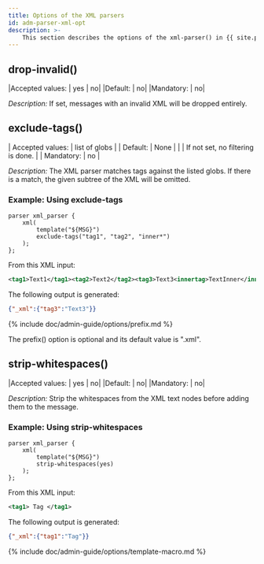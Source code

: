 ```yaml
---
title: Options of the XML parsers
id: adm-parser-xml-opt
description: >-
    This section describes the options of the xml-parser() in {{ site.product.short_name }}.
---
```


## drop-invalid()

|Accepted values:   |   yes \| no|
|Default:   |  no|
|Mandatory:  | no|

*Description:* If set, messages with an invalid XML will be dropped entirely.

## exclude-tags()

| Accepted values:    | list of globs                     |
| Default:   | None                              |
|            | If not set, no filtering is done. |
| Mandatory: | no                                |

*Description:* The XML parser matches tags against the listed globs.
If there is a match, the given subtree of the XML will be omitted.

### Example: Using exclude-tags

```config
parser xml_parser {
    xml(
        template("${MSG}")
        exclude-tags("tag1", "tag2", "inner*")
    );
};
```

From this XML input:

```xml
<tag1>Text1</tag1><tag2>Text2</tag2><tag3>Text3<innertag>TextInner</innertag></tag3>
```

The following output is generated:

```json
{"_xml":{"tag3":"Text3"}}
```

{% include doc/admin-guide/options/prefix.md %}

The prefix() option is optional and its default value is \".xml\".

## strip-whitespaces()

|Accepted values: |     yes \| no|
|Default: |    no|
|Mandatory: |  no|

*Description:* Strip the whitespaces from the XML text nodes before adding
them to the message.

### Example: Using strip-whitespaces

```config
parser xml_parser {
    xml(
        template("${MSG}")
        strip-whitespaces(yes)
    );
};
```

From this XML input:

```xml
<tag1> Tag </tag1>
```

The following output is generated:

```json
{"_xml":{"tag1":"Tag"}}
```

{% include doc/admin-guide/options/template-macro.md %}
